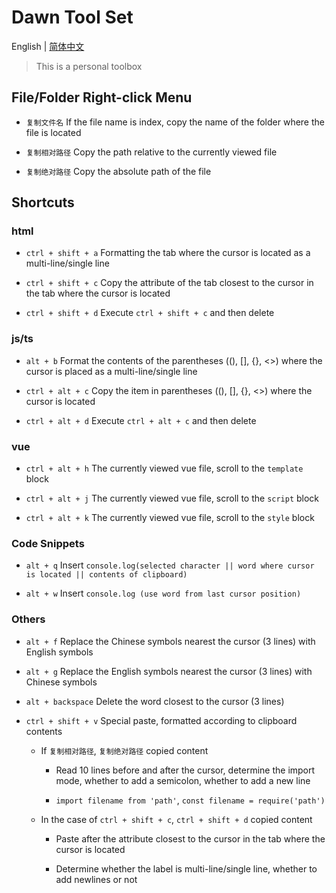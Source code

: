 # Dawn Tool Set

English | [简体中文](./README.zh-CN.md)

> This is a personal toolbox

## File/Folder Right-click Menu

+ `复制文件名` If the file name is index, copy the name of the folder where the file is located

+ `复制相对路径` Copy the path relative to the currently viewed file

+ `复制绝对路径` Copy the absolute path of the file

## Shortcuts

### html

+ `ctrl + shift + a` Formatting the tab where the cursor is located as a multi-line/single line

+ `ctrl + shift + c` Copy the attribute of the tab closest to the cursor in the tab where the cursor is located

+ `ctrl + shift + d` Execute `ctrl + shift + c` and then delete

### js/ts

+ `alt + b` Format the contents of the parentheses ((), [], {}, <>) where the cursor is placed as a multi-line/single line

+ `ctrl + alt + c` Copy the item in parentheses ((), [], {}, <>) where the cursor is located

+ `ctrl + alt + d` Execute `ctrl + alt + c` and then delete

### vue

+ `ctrl + alt + h` The currently viewed vue file, scroll to the `template` block

+ `ctrl + alt + j` The currently viewed vue file, scroll to the `script` block

+ `ctrl + alt + k` The currently viewed vue file, scroll to the `style` block

### Code Snippets

+ `alt + q` Insert `console.log(selected character || word where cursor is located || contents of clipboard)`

+ `alt + w` Insert `console.log (use word from last cursor position)`

### Others

+ `alt + f` Replace the Chinese symbols nearest the cursor (3 lines) with English symbols

+ `alt + g` Replace the English symbols nearest the cursor (3 lines) with Chinese symbols

+ `alt + backspace` Delete the word closest to the cursor (3 lines)

+ `ctrl + shift + v` Special paste, formatted according to clipboard contents

  + If `复制相对路径`, `复制绝对路径` copied content

    + Read 10 lines before and after the cursor, determine the import mode, whether to add a semicolon, whether to add a new line

    + `import filename from 'path'`, `const filename = require('path')`

  + In the case of `ctrl + shift + c`, `ctrl + shift + d` copied content

    + Paste after the attribute closest to the cursor in the tab where the cursor is located

    + Determine whether the label is multi-line/single line, whether to add newlines or not
